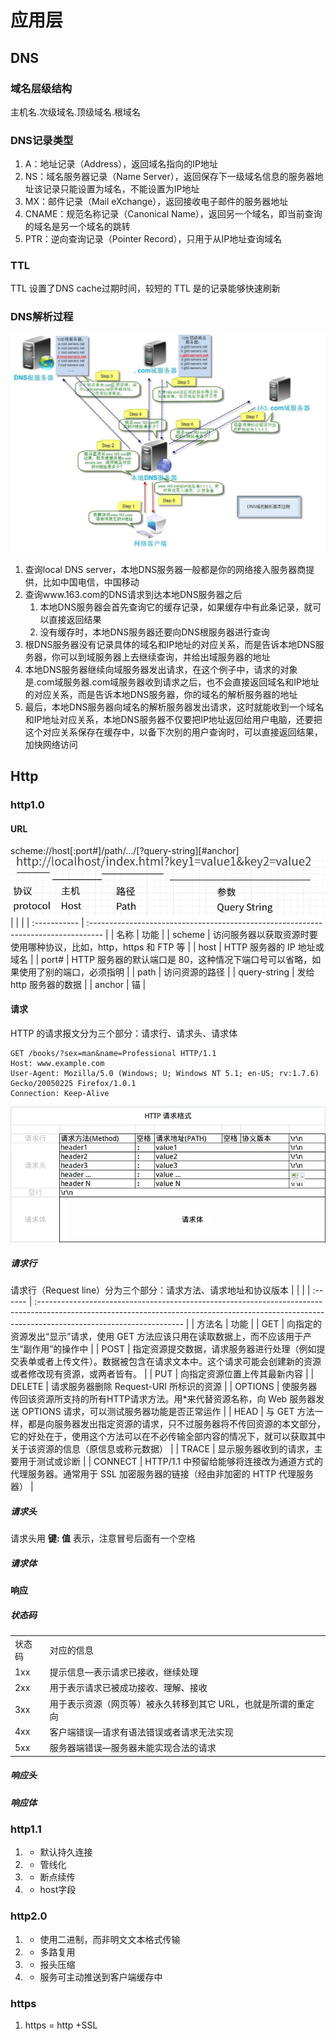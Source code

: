 # 应用层

## DNS

### 域名层级结构

主机名.次级域名.顶级域名.根域名

### DNS记录类型

1. A：地址记录（Address），返回域名指向的IP地址
2. NS：域名服务器记录（Name Server），返回保存下一级域名信息的服务器地址该记录只能设置为域名，不能设置为IP地址
3. MX：邮件记录（Mail eXchange），返回接收电子邮件的服务器地址
4. CNAME：规范名称记录（Canonical Name），返回另一个域名，即当前查询的域名是另一个域名的跳转
5. PTR：逆向查询记录（Pointer Record），只用于从IP地址查询域名

### TTL

TTL 设置了DNS cache过期时间，较短的 TTL 是的记录能够快速刷新

### DNS解析过程

![DNS解析过程](./imgs/dns.jpg)

1. 查询local DNS server，本地DNS服务器一般都是你的网络接入服务器商提供，比如中国电信，中国移动
2. 查询www.163.com的DNS请求到达本地DNS服务器之后
   1. 本地DNS服务器会首先查询它的缓存记录，如果缓存中有此条记录，就可以直接返回结果
   2. 没有缓存时，本地DNS服务器还要向DNS根服务器进行查询
3. 根DNS服务器没有记录具体的域名和IP地址的对应关系，而是告诉本地DNS服务器，你可以到域服务器上去继续查询，并给出域服务器的地址
4. 本地DNS服务器继续向域服务器发出请求，在这个例子中，请求的对象是.com域服务器.com域服务器收到请求之后，也不会直接返回域名和IP地址的对应关系，而是告诉本地DNS服务器，你的域名的解析服务器的地址
5. 最后，本地DNS服务器向域名的解析服务器发出请求，这时就能收到一个域名和IP地址对应关系，本地DNS服务器不仅要把IP地址返回给用户电脑，还要把这个对应关系保存在缓存中，以备下次别的用户查询时，可以直接返回结果，加快网络访问

## Http

### http1.0

#### URL

scheme://host[:port#]/path/…/[?query-string][#anchor]
![url](./imgs/url.png)
|              |                                                                                    |
| :----------- | :--------------------------------------------------------------------------------- |
| 名称         | 功能                                                                               |
| scheme       | 访问服务器以获取资源时要使用哪种协议，比如，http，https 和 FTP 等                  |
| host         | HTTP 服务器的 IP 地址或域名                                                        |
| port#        | HTTP 服务器的默认端口是 80，这种情况下端口号可以省略，如果使用了别的端口，必须指明 |
| path         | 访问资源的路径                                                                     |
| query-string | 发给 http 服务器的数据                                                             |
| anchor       | 锚                                                                                 |

#### 请求

HTTP 的请求报文分为三个部分：请求行、请求头、请求体

```http
GET /books/?sex=man&name=Professional HTTP/1.1
Host: www.example.com
User-Agent: Mozilla/5.0 (Windows; U; Windows NT 5.1; en-US; rv:1.7.6)
Gecko/20050225 Firefox/1.0.1
Connection: Keep-Alive
```

![http request header](./imgs/httprequestheader.png)

##### 请求行

请求行（Request line）分为三个部分：请求方法、请求地址和协议版本
|         |                                                                                                                                                                                                   |
| :------ | :------------------------------------------------------------------------------------------------------------------------------------------------------------------------------------------------ |
| 方法名  | 功能                                                                                                                                                                                              |
| GET     | 向指定的资源发出“显示”请求，使用 GET 方法应该只用在读取数据上，而不应该用于产生“副作用”的操作中                                                                                                   |
| POST    | 指定资源提交数据，请求服务器进行处理（例如提交表单或者上传文件）。数据被包含在请求文本中。这个请求可能会创建新的资源或者修改现有资源，或两者皆有。                                                |
| PUT     | 向指定资源位置上传其最新内容                                                                                                                                                                      |
| DELETE  | 请求服务器删除 Request-URI 所标识的资源                                                                                                                                                           |
| OPTIONS | 使服务器传回该资源所支持的所有HTTP请求方法。用*来代替资源名称，向 Web 服务器发送 OPTIONS 请求，可以测试服务器功能是否正常运作                                                                     |
| HEAD    | 与 GET 方法一样，都是向服务器发出指定资源的请求，只不过服务器将不传回资源的本文部分，它的好处在于，使用这个方法可以在不必传输全部内容的情况下，就可以获取其中关于该资源的信息（原信息或称元数据） |
| TRACE   | 显示服务器收到的请求，主要用于测试或诊断                                                                                                                                                          |
| CONNECT | HTTP/1.1 中预留给能够将连接改为通道方式的代理服务器。通常用于 SSL 加密服务器的链接（经由非加密的 HTTP 代理服务器）                                                                                |

##### 请求头

请求头用 **键: 值** 表示，注意冒号后面有一个空格

##### 请求体

#### 响应

##### 状态码

|        |                                                                |
| :----- | :------------------------------------------------------------- |
| 状态码 | 对应的信息                                                     |
| 1xx    | 提示信息—表示请求已接收，继续处理                              |
| 2xx    | 用于表示请求已被成功接收、理解、接收                           |
| 3xx    | 用于表示资源（网页等）被永久转移到其它 URL，也就是所谓的重定向 |
| 4xx    | 客户端错误—请求有语法错误或者请求无法实现                      |
| 5xx    | 服务器端错误—服务器未能实现合法的请求                          |

##### 响应头

##### 响应体

### http1.1

1. + 默认持久连接
2. + 管线化
3. + 断点续传
4. + host字段

### http2.0

1. + 使用二进制，而非明文文本格式传输
2. + 多路复用
3. + 报头压缩
4. + 服务可主动推送到客户端缓存中

### https

1. https = http +SSL

